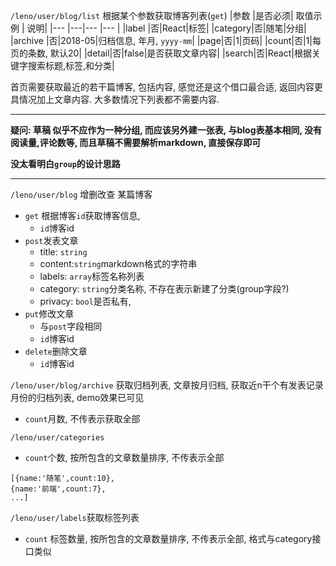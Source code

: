`/leno/user/blog/list` 根据某个参数获取博客列表(`get`)
|参数   |是否必须|   取值示例    |  说明|
|---   |---|---        |---     |
|label |否|React|标签|
|category|否|随笔|分组|
|archive |否|2018-05|归档信息, 年月, `yyyy-mm`|
|page|否|1|页码|
|count|否|1|每页的条数, 默认20|
|detail|否|false|是否获取文章内容|
|search|否|React|根据关键字搜索标题,标签,和分类|

首页需要获取最近的若干篇博客, 包括内容, 感觉还是这个借口最合适, 返回内容更具情况加上文章内容. 大多数情况下列表都不需要内容.

---
<strong>疑问: 草稿 似乎不应作为一种分组, 而应该另外建一张表, 与blog表基本相同, 没有阅读量,评论数等, 而且草稿不需要解析markdown, 直接保存即可</strong>

<strong>没太看明白`group`的设计思路</strong>

---


`/leno/user/blog` 增删改查 某篇博客
- `get` 根据博客`id`获取博客信息,
	- `id`博客id
- `post`发表文章
	- title: `string`
	- content:`string`markdown格式的字符串
	- labels: `array`标签名称列表
	- category: `string`分类名称, 不存在表示新建了分类(group字段?)
	- privacy: `bool`是否私有, 
- `put`修改文章
	- 与`post`字段相同
	- `id`博客id
- `delete`删除文章
	- `id`博客id

`/leno/user/blog/archive` 获取归档列表, 文章按月归档, 获取近n干个有发表记录月份的归档列表,  demo效果已可见
- `count`月数, 不传表示获取全部
	
`/leno/user/categories`
- `count`个数, 按所包含的文章数量排序, 不传表示全部
```
[{name:'随笔',count:10},
{name:'前端',count:7},
...]
```

`/leno/user/labels`获取标签列表
- `count` 标签数量, 按所包含的文章数量排序, 不传表示全部,  格式与category接口类似


